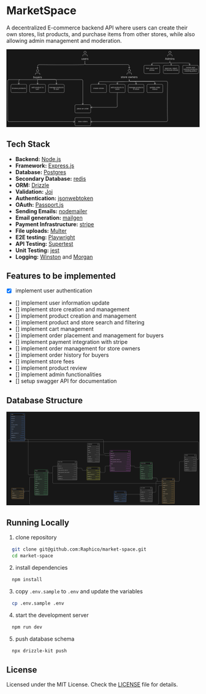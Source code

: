 # MarketSpace

A decentralized E-commerce backend API where users can create their own stores, list products, and purchase items from other stores, while also allowing admin management and moderation.

[![MarketSpace Use cases](public/images/use-cases.png)](https://app.eraser.io/workspace/d93EiOmFJbvJZyf45RLj?origin=share)

## Tech Stack

- **Backend:** [Node.js](https://nodejs.org/)
- **Framework:** [Express.js](https://expressjs.com/)
- **Database:** [Postgres](https://www.postgresql.org/)
- **Secondary Database:** [redis](https://redis.io/)
- **ORM:** [Drizzle](https://orm.drizzle.team/)
- **Validation:** [Joi](https://joi.dev/)
- **Authentication:** [jsonwebtoken](https://jwt.io/)
- **OAuth:** [Passport.js](https://www.passportjs.org/)
- **Sending Emails:** [nodemailer](https://www.nodemailer.com/)
- **Email generation:** [mailgen](https://www.npmjs.com/package/mailgen)
- **Payment Infrastructure:** [stripe](https://docs.stripe.com/)
- **File uploads:** [Multer](https://www.npmjs.com/package/multer)
- **E2E testing:** [Playwright](https://playwright.dev/)
- **API Testing:** [Supertest](https://www.npmjs.com/package/supertest)
- **Unit Testing:** [jest](https://jestjs.io/)
- **Logging:** [Winston](https://www.npmjs.com/package/winston) and [Morgan](https://github.com/expressjs/morgan)

## Features to be implemented

- [x] implement user authentication
- [] implement user information update
- [] implement store creation and management
- [] implement product creation and management
- [] implement product and store search and filtering
- [] implement cart management
- [] implement order placement and management for buyers
- [] implement payment integration with stripe
- [] implement order management for store owners
- [] implement order history for buyers
- [] implement store fees
- [] implement product review
- [] implement admin functionalities
- [] setup swagger API for documentation

## Database Structure

[![MarketSpace ER diagram](public/images/er-diagram.png)](https://app.eraser.io/workspace/9oPlJPeyIX8b0l4G0mPk?origin=share)

## Running Locally

1. clone repository

```bash
  git clone git@github.com:Raphico/market-space.git
  cd market-space
```

2. install dependencies

```bash
  npm install
```

3. copy `.env.sample` to `.env` and update the variables

```bash
  cp .env.sample .env
```

4. start the development server

```bash
  npm run dev
```

5. push database schema

```bash
  npx drizzle-kit push
```

## License

Licensed under the MIT License. Check the [LICENSE](./LICENSE) file for details.
